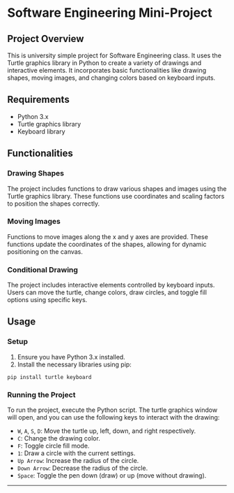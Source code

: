 # Software Engineering Mini-Project

## Project Overview

[](images/demo.gif)

This is university simple project for Software Engineering class. It uses the Turtle graphics library in Python to create a variety of drawings and interactive elements. It incorporates basic functionalities like drawing shapes, moving images, and changing colors based on keyboard inputs.

## Requirements

- Python 3.x
- Turtle graphics library
- Keyboard library

## Functionalities

### Drawing Shapes

The project includes functions to draw various shapes and images using the Turtle graphics library. These functions use coordinates and scaling factors to position the shapes correctly.

### Moving Images

Functions to move images along the x and y axes are provided. These functions update the coordinates of the shapes, allowing for dynamic positioning on the canvas.

### Conditional Drawing

The project includes interactive elements controlled by keyboard inputs. Users can move the turtle, change colors, draw circles, and toggle fill options using specific keys.

## Usage

### Setup

1. Ensure you have Python 3.x installed.
2. Install the necessary libraries using pip:

```code
pip install turtle keyboard
```

### Running the Project

To run the project, execute the Python script. The turtle graphics window will open, and you can use the following keys to interact with the drawing:

- `W`, `A`, `S`, `D`: Move the turtle up, left, down, and right respectively.
- `C`: Change the drawing color.
- `F`: Toggle circle fill mode.
- `1`: Draw a circle with the current settings.
- `Up Arrow`: Increase the radius of the circle.
- `Down Arrow`: Decrease the radius of the circle.
- `Space`: Toggle the pen down (draw) or up (move without drawing).

---
